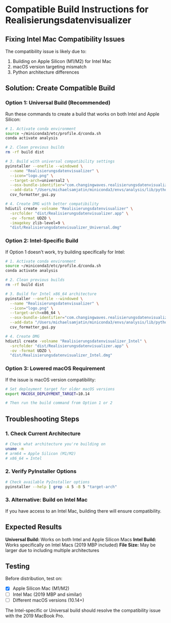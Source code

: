 # Compatible Build Instructions for Realisierungsdatenvisualizer
## Fixing Intel Mac Compatibility Issues

The compatibility issue is likely due to:
1. Building on Apple Silicon (M1/M2) for Intel Mac
2. macOS version targeting mismatch
3. Python architecture differences

## Solution: Create Compatible Build

### Option 1: Universal Build (Recommended)
Run these commands to create a build that works on both Intel and Apple Silicon:

```bash
# 1. Activate conda environment
source ~/miniconda3/etc/profile.d/conda.sh
conda activate analysis

# 2. Clean previous builds
rm -rf build dist

# 3. Build with universal compatibility settings
pyinstaller --onefile --windowed \
  --name "Realisierungsdatenvisualizer" \
  --icon="logo.png" \
  --target-arch=universal2 \
  --osx-bundle-identifier="com.changingwaves.realisierungsdatenvisualizer" \
  --add-data "/Users/michaelsamjatin/miniconda3/envs/analysis/lib/python3.9/site-packages/tkinterdnd2:tkinterdnd2" \
  csv_formatter_gui.py

# 4. Create DMG with better compatibility
hdiutil create -volname "Realisierungsdatenvisualizer" \
  -srcfolder "dist/Realisierungsdatenvisualizer.app" \
  -ov -format UDZO \
  -imagekey zlib-level=9 \
  "dist/Realisierungsdatenvisualizer_Universal.dmg"
```

### Option 2: Intel-Specific Build
If Option 1 doesn't work, try building specifically for Intel:

```bash
# 1. Activate conda environment
source ~/miniconda3/etc/profile.d/conda.sh
conda activate analysis

# 2. Clean previous builds
rm -rf build dist

# 3. Build for Intel x86_64 architecture
pyinstaller --onefile --windowed \
  --name "Realisierungsdatenvisualizer" \
  --icon="logo.png" \
  --target-arch=x86_64 \
  --osx-bundle-identifier="com.changingwaves.realisierungsdatenvisualizer" \
  --add-data "/Users/michaelsamjatin/miniconda3/envs/analysis/lib/python3.9/site-packages/tkinterdnd2:tkinterdnd2" \
  csv_formatter_gui.py

# 4. Create DMG
hdiutil create -volname "Realisierungsdatenvisualizer_Intel" \
  -srcfolder "dist/Realisierungsdatenvisualizer.app" \
  -ov -format UDZO \
  "dist/Realisierungsdatenvisualizer_Intel.dmg"
```

### Option 3: Lowered macOS Requirement
If the issue is macOS version compatibility:

```bash
# Set deployment target for older macOS versions
export MACOSX_DEPLOYMENT_TARGET=10.14

# Then run the build command from Option 1 or 2
```

## Troubleshooting Steps

### 1. Check Current Architecture
```bash
# Check what architecture you're building on
uname -m
# arm64 = Apple Silicon (M1/M2)
# x86_64 = Intel
```

### 2. Verify PyInstaller Options
```bash
# Check available PyInstaller options
pyinstaller --help | grep -A 5 -B 5 "target-arch"
```

### 3. Alternative: Build on Intel Mac
If you have access to an Intel Mac, building there will ensure compatibility.

## Expected Results

**Universal Build:** Works on both Intel and Apple Silicon Macs
**Intel Build:** Works specifically on Intel Macs (2019 MBP included)
**File Size:** May be larger due to including multiple architectures

## Testing
Before distribution, test on:
- [x] Apple Silicon Mac (M1/M2) 
- [ ] Intel Mac (2019 MBP and similar)
- [ ] Different macOS versions (10.14+)

The Intel-specific or Universal build should resolve the compatibility issue with the 2019 MacBook Pro.